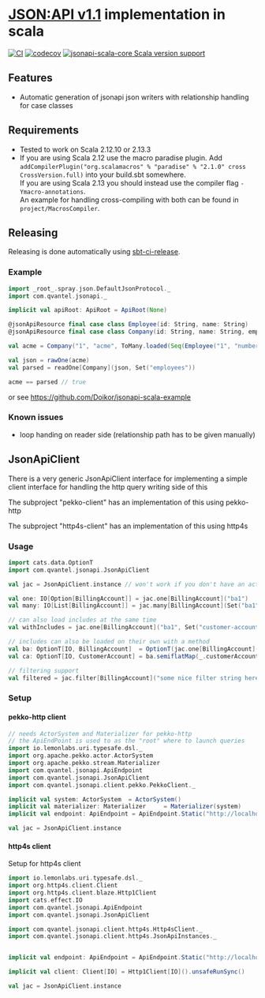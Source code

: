 # [JSON:API v1.1](http://jsonapi.org/) implementation in scala

[![CI](https://github.com/qvantel/jsonapi-scala/actions/workflows/ci.yml/badge.svg)](https://github.com/qvantel/jsonapi-scala/actions/workflows/ci.yml)
[![codecov](https://codecov.io/gh/qvantel/jsonapi-scala/branch/master/graph/badge.svg)](https://codecov.io/gh/qvantel/jsonapi-scala)
[![jsonapi-scala-core Scala version support](https://index.scala-lang.org/qvantel/jsonapi-scala/jsonapi-scala-core/latest-by-scala-version.svg?platform=jvm)](https://index.scala-lang.org/qvantel/jsonapi-scala/jsonapi-scala-core)

## Features
* Automatic generation of jsonapi json writers with relationship handling for case classes

## Requirements
* Tested to work on Scala 2.12.10 or 2.13.3
* If you are using Scala 2.12 use the macro paradise plugin. Add `addCompilerPlugin("org.scalamacros" % "paradise" % "2.1.0" cross CrossVersion.full)` into your build.sbt somewhere.  
  If you are using Scala 2.13 you should instead use the compiler flag `-Ymacro-annotations`.  
  An example for handling cross-compiling with both can be found in `project/MacrosCompiler`.

## Releasing

Releasing is done automatically using [sbt-ci-release](https://github.com/sbt/sbt-ci-release).

### Example
```scala
import _root_.spray.json.DefaultJsonProtocol._
import com.qvantel.jsonapi._

implicit val apiRoot: ApiRoot = ApiRoot(None)

@jsonApiResource final case class Employee(id: String, name: String)
@jsonApiResource final case class Company(id: String, name: String, employees: ToMany[Employee])

val acme = Company("1", "acme", ToMany.loaded(Seq(Employee("1", "number one 1"))))

val json = rawOne(acme)
val parsed = readOne[Company](json, Set("employees"))

acme == parsed // true
```

or see https://github.com/Doikor/jsonapi-scala-example

### Known issues
  * loop handing on reader side (relationship path has to be given manually)


## JsonApiClient

There is a very generic JsonApiClient interface for implementing a simple client 
interface for handling the http query writing side of this

The subproject "pekko-client" has an implementation of this using pekko-http

The subproject "http4s-client" has an implementation of this using http4s

### Usage

```scala
import cats.data.OptionT
import com.qvantel.jsonapi.JsonApiClient

val jac = JsonApiClient.instance // won't work if you don't have an actual implementations stuff in scope. See setup.

val one: IO[Option[BillingAccount]] = jac.one[BillingAccount]("ba1") 
val many: IO[List[BillingAccount]] = jac.many[BillingAccount](Set("ba1", "ba2"))

// can also load includes at the same time
val withIncludes = jac.one[BillingAccount]("ba1", Set("customer-account"))

// includes can also be loaded on their own with a method
val ba: OptionT[IO, BillingAccount]  = OptionT(jac.one[BillingAccount]("ba"))
val ca: OptionT[IO, CustomerAccount] = ba.semiflatMap(_.customerAccount.load)

// filtering support
val filtered = jac.filter[BillingAccount]("some nice filter string here")
```

### Setup

#### pekko-http client
```scala
// needs ActorSystem and Materializer for pekko-http
// the ApiEndPoint is used to as the "root" where to launch queries
import io.lemonlabs.uri.typesafe.dsl._
import org.apache.pekko.actor.ActorSystem
import org.apache.pekko.stream.Materializer
import com.qvantel.jsonapi.ApiEndpoint
import com.qvantel.jsonapi.JsonApiClient
import com.qvantel.jsonapi.client.pekko.PekkoClient._

implicit val system: ActorSystem  = ActorSystem()
implicit val materializer: Materializer     = Materializer(system)
implicit val endpoint: ApiEndpoint = ApiEndpoint.Static("http://localhost:8080/api")

val jac = JsonApiClient.instance
```

#### http4s client
Setup for http4s client
```scala
import io.lemonlabs.uri.typesafe.dsl._
import org.http4s.client.Client
import org.http4s.client.blaze.Http1Client
import cats.effect.IO
import com.qvantel.jsonapi.ApiEndpoint
import com.qvantel.jsonapi.JsonApiClient

import com.qvantel.jsonapi.client.http4s.Http4sClient._
import com.qvantel.jsonapi.client.http4s.JsonApiInstances._


implicit val endpoint: ApiEndpoint = ApiEndpoint.Static("http://localhost:8080/api")

implicit val client: Client[IO] = Http1Client[IO]().unsafeRunSync()

val jac = JsonApiClient.instance
```
